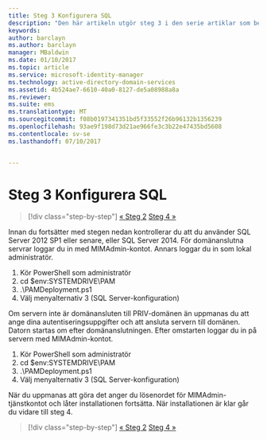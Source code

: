 ```yaml
---
title: Steg 3 Konfigurera SQL
description: "Den här artikeln utgör steg 3 i den serie artiklar som beskriver hur du konfigurerar PIM med hjälp av skript och den beskriver de olika stegen för SQL-serverkonfiguration."
keywords: 
author: barclayn
ms.author: barclayn
manager: MBaldwin
ms.date: 01/10/2017
ms.topic: article
ms.service: microsoft-identity-manager
ms.technology: active-directory-domain-services
ms.assetid: 4b524ae7-6610-40a0-8127-de5a08988a8a
ms.reviewer: 
ms.suite: ems
ms.translationtype: MT
ms.sourcegitcommit: f08b0197341351bd5f33552f26b96132b1356239
ms.openlocfilehash: 93ae9f198d73d21ae966fe3c3b22e47435bd5608
ms.contentlocale: sv-se
ms.lasthandoff: 07/10/2017


---
```

# Steg 3 Konfigurera SQL
<a id="step-3-configuring-sql" class="xliff"></a>

>[!div class="step-by-step"]
[« Steg 2](sp1-step2-configuring-corp-domain.md)
[Steg 4 »](sp1-step4-configuring-sharepoint.md)

Innan du fortsätter med stegen nedan kontrollerar du att du använder SQL Server 2012 SP1 eller senare, eller SQL Server 2014. För domänanslutna servrar loggar du in med MIMAdmin-kontot. Annars loggar du in som lokal administratör.
1. Kör PowerShell som administratör
2. cd $env:SYSTEMDRIVE\PAM
3. .\PAMDeployment.ps1
4. Välj menyalternativ 3 (SQL Server-konfiguration)

  Om servern inte är domänansluten till PRIV-domänen än uppmanas du att ange dina autentiseringsuppgifter och att ansluta servern till domänen.
  Datorn startas om efter domänanslutningen. Efter omstarten loggar du in på servern med MIMAdmin-kontot.

1. Kör PowerShell som administratör
2. cd $env:SYSTEMDRIVE\PAM
3. .\PAMDeployment.ps1
4. Välj menyalternativ 3 (SQL Server-konfiguration)

När du uppmanas att göra det anger du lösenordet för MIMAdmin-tjänstkontot och låter installationen fortsätta. När installationen är klar går du vidare till steg 4.

>[!div class="step-by-step"]
[« Steg 2](sp1-step2-configuring-corp-domain.md)
[Steg 4 »](sp1-step4-configuring-sharepoint.md)

